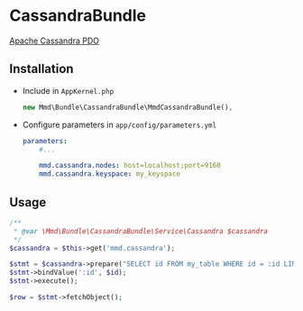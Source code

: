 CassandraBundle
===============

[Apache Cassandra PDO](https://github.com/Orange-OpenSource/YACassandraPDO)

## Installation

* Include in `AppKernel.php`

  ```php
  new Mmd\Bundle\CassandraBundle\MmdCassandraBundle(),
  ```

* Configure parameters in `app/config/parameters.yml`

  ```yml
  parameters:
      #...

      mmd.cassandra.nodes: host=localhost;port=9160
      mmd.cassandra.keyspace: my_keyspace
  ```

## Usage

```php
/**
 * @var \Mmd\Bundle\CassandraBundle\Service\Cassandra $cassandra
 */
$cassandra = $this->get('mmd.cassandra');

$stmt = $cassandra->prepare("SELECT id FROM my_table WHERE id = :id LIMIT 1;");
$stmt->bindValue(':id', $id);
$stmt->execute();

$row = $stmt->fetchObject();
```
